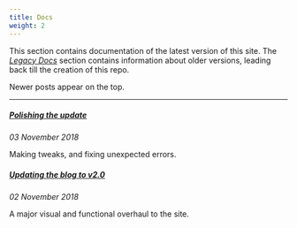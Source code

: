 ```yaml
---
title: Docs
weight: 2
---
```


This section contains documentation of the latest version of this site. The [_Legacy Docs_](/docs/legacy/index) section contains information about older versions, leading back till the creation of this repo.

Newer posts appear on the top.

***

##### [Polishing the update](/docs/update_contd)
_03 November 2018_

Making tweaks, and fixing unexpected errors.

##### [Updating the blog to v2.0](/docs/update_to_v2)
_02 November 2018_

A major visual and functional overhaul to the site.
